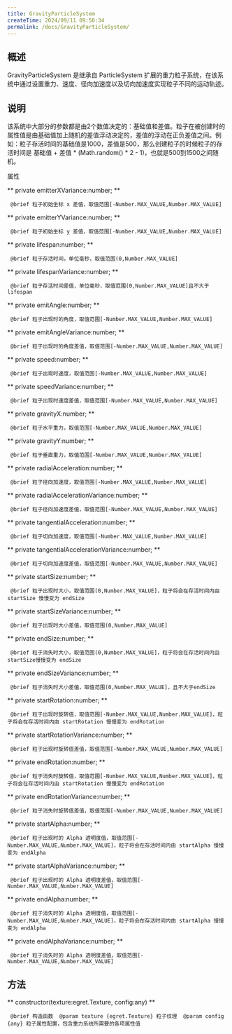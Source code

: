 ```yaml
---
title: GravityParticleSystem
createTime: 2024/09/11 09:50:34
permalink: /docs/GravityParticleSystem/
---
```

## 概述

GravityParticleSystem 是继承自 ParticleSystem 扩展的重力粒子系统，在该系统中通过设置重力、速度、径向加速度以及切向加速度实现粒子不同的运动轨迹。

## 说明

该系统中大部分的参数都是由2个数值决定的：基础值和差值。粒子在被创建时的属性值是由基础值加上随机的差值浮动决定的，差值的浮动在正负差值之间。例如：粒子存活时间的基础值是1000，差值是500，那么创建粒子的时候粒子的存活时间是 基础值 + 差值 * (Math.random() * 2 - 1)，也就是500到1500之间随机。

属性

** private emitterXVariance:number; **

```
 @brief 粒子初始坐标 x 差值，取值范围[-Number.MAX_VALUE,Number.MAX_VALUE]
```

** private emitterYVariance:number; **

```
 @brief 粒子初始坐标 y 差值，取值范围[-Number.MAX_VALUE,Number.MAX_VALUE]
```

** private lifespan:number; **

```
 @brief 粒子存活时间，单位毫秒，取值范围(0,Number.MAX_VALUE]
```

** private lifespanVariance:number; **

```
 @brief 粒子存活时间差值，单位毫秒，取值范围(0,Number.MAX_VALUE]且不大于 lifespan
```

** private emitAngle:number; **

```
 @brief 粒子出现时的角度，取值范围[-Number.MAX_VALUE,Number.MAX_VALUE]
```

** private emitAngleVariance:number; **

```
 @brief 粒子出现时的角度差值，取值范围[-Number.MAX_VALUE,Number.MAX_VALUE]
```

** private speed:number; **

```
 @brief 粒子出现时速度，取值范围[-Number.MAX_VALUE,Number.MAX_VALUE]
```

** private speedVariance:number; **

```
 @brief 粒子出现时速度差值，取值范围[-Number.MAX_VALUE,Number.MAX_VALUE]
```

** private gravityX:number; **

```
 @brief 粒子水平重力，取值范围[-Number.MAX_VALUE,Number.MAX_VALUE]
```

** private gravityY:number; **

```
 @brief 粒子垂直重力，取值范围[-Number.MAX_VALUE,Number.MAX_VALUE]
```

** private radialAcceleration:number; **

```
 @brief 粒子径向加速度，取值范围[-Number.MAX_VALUE,Number.MAX_VALUE]
```

** private radialAccelerationVariance:number; **

```
 @brief 粒子径向加速度差值，取值范围[-Number.MAX_VALUE,Number.MAX_VALUE]
```

** private tangentialAcceleration:number; **

```
 @brief 粒子切向加速度，取值范围[-Number.MAX_VALUE,Number.MAX_VALUE]
```

** private tangentialAccelerationVariance:number; **

```
 @brief 粒子切向加速度差值，取值范围[-Number.MAX_VALUE,Number.MAX_VALUE]
``` 
 
** private startSize:number; **

```
 @brief 粒子出现时大小，取值范围(0,Number.MAX_VALUE]，粒子将会在存活时间内由 startSize 慢慢变为 endSize
```

** private startSizeVariance:number; **

```
 @brief 粒子出现时大小差值，取值范围(0,Number.MAX_VALUE]
```

** private endSize:number; **

```
 @brief 粒子消失时大小，取值范围(0,Number.MAX_VALUE]，粒子将会在存活时间内由 startSize慢慢变为 endSize
```

** private endSizeVariance:number; **

```
 @brief 粒子消失时大小差值，取值范围(0,Number.MAX_VALUE]，且不大于endSize
```

** private startRotation:number; **

```
 @brief 粒子出现时旋转值，取值范围[-Number.MAX_VALUE,Number.MAX_VALUE]，粒子将会在存活时间内由 startRotation 慢慢变为 endRotation
```

** private startRotationVariance:number; **

```
 @brief 粒子出现时旋转值差值，取值范围[-Number.MAX_VALUE,Number.MAX_VALUE]
```

** private endRotation:number; **

```
 @brief 粒子消失时旋转值，取值范围[-Number.MAX_VALUE,Number.MAX_VALUE]，粒子将会在存活时间内由 startRotation 慢慢变为 endRotation
```

** private endRotationVariance:number; **

```
 @brief 粒子消失时旋转值差值，取值范围[-Number.MAX_VALUE,Number.MAX_VALUE]
```

** private startAlpha:number; **

```
 @brief 粒子出现时的 Alpha 透明度值，取值范围[-Number.MAX_VALUE,Number.MAX_VALUE]，粒子将会在存活时间内由 startAlpha 慢慢变为 endAlpha
```

** private startAlphaVariance:number; **

```
 @brief 粒子出现时的 Alpha 透明度差值，取值范围[-Number.MAX_VALUE,Number.MAX_VALUE]
```

** private endAlpha:number; **

```
 @brief 粒子消失时的 Alpha 透明度值，取值范围[-Number.MAX_VALUE,Number.MAX_VALUE]，粒子将会在存活时间内由 startAlpha 慢慢变为 endAlpha
```

** private endAlphaVariance:number; **

```
 @brief 粒子消失时的 Alpha 透明度差值，取值范围[-Number.MAX_VALUE,Number.MAX_VALUE]
```

## 方法

** constructor(texture:egret.Texture, config:any) **

```
 @brief 构造函数  @param texture {egret.Texture} 粒子纹理  @param config {any} 粒子属性配置，包含重力系统所需要的各项属性值
``` 